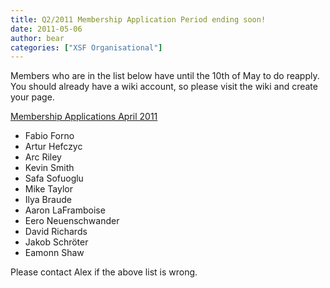 ```yaml
---
title: Q2/2011 Membership Application Period ending soon!
date: 2011-05-06
author: bear
categories: ["XSF Organisational"]
---
```


Members who are in the list below have until the 10th of May to do reapply. You should already have a wiki account, so please visit the wiki and create your page.

[Membership Applications April 2011](http://wiki.xmpp.org/web/Membership_Applications_April_2011)

-   Fabio Forno
-   Artur Hefczyc
-   Arc Riley
-   Kevin Smith
-   Safa Sofuoglu
-   Mike Taylor
-   Ilya Braude
-   Aaron LaFramboise
-   Eero Neuenschwander
-   David Richards
-   Jakob Schröter
-   Eamonn Shaw

Please contact Alex if the above list is wrong.
